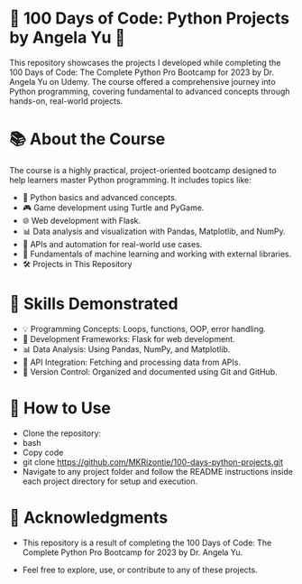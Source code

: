 # 🌟 100 Days of Code: Python Projects by Angela Yu 🌟
This repository showcases the projects I developed while completing the 100 Days of Code: The Complete Python Pro Bootcamp for 2023 by Dr. Angela Yu on Udemy. The course offered a comprehensive journey into Python programming, covering fundamental to advanced concepts through hands-on, real-world projects.

# 📚 About the Course
The course is a highly practical, project-oriented bootcamp designed to help learners master Python programming. It includes topics like:
 
- 🐍 Python basics and advanced concepts.
- 🎮 Game development using Turtle and PyGame.
- 🌐 Web development with Flask.
- 📊 Data analysis and visualization with Pandas, Matplotlib, and NumPy.
- 🔗 APIs and automation for real-world use cases.
- 🤖 Fundamentals of machine learning and working with external libraries.
- 🛠️ Projects in This Repository

 # 🎯 Skills Demonstrated
- 💡 Programming Concepts: Loops, functions, OOP, error handling.
- 🚀 Development Frameworks: Flask for web development.
- 📊 Data Analysis: Using Pandas, NumPy, and Matplotlib.
- 🔗 API Integration: Fetching and processing data from APIs.
- 🌟 Version Control: Organized and documented using Git and GitHub.

# 🚀 How to Use
- Clone the repository:
- bash
- Copy code
- git clone https://github.com/MKRizontie/100-days-python-projects.git  
- Navigate to any project folder and follow the README instructions inside each project directory for setup and execution.
# 💖 Acknowledgments
- This repository is a result of completing the 100 Days of Code: The Complete Python Pro Bootcamp for 2023 by Dr. Angela Yu.

- Feel free to explore, use, or contribute to any of these projects.
